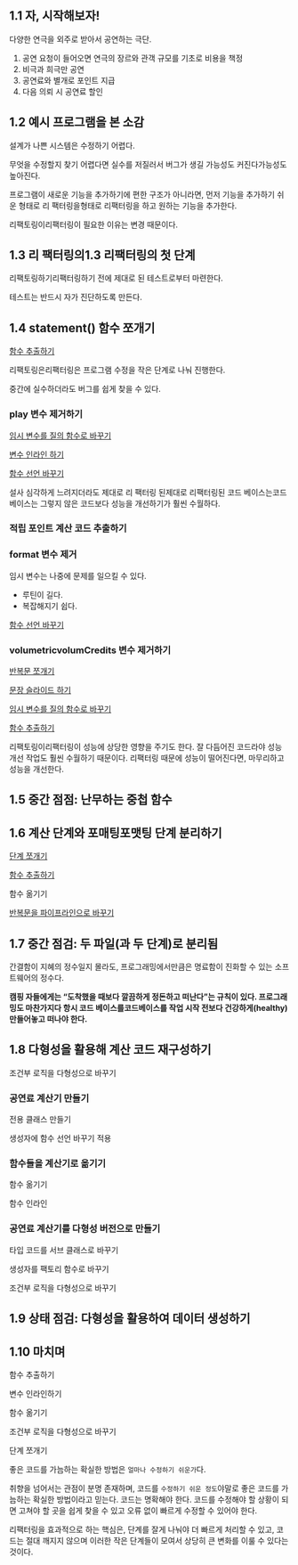 ## 1.1 자, 시작해보자!

다양한 연극을 외주로 받아서 공연하는 극단.

1. 공연 요청이 들어오면 연극의 장르와 관객 규모를 기초로 비용을 책정
2. 비극과 희극만 공연
3. 공연료와 별개로 포인트 지급
4. 다음 의뢰 시 공연료 할인

## 1.2 예시 프로그램을 본 소감

설계가 나쁜 시스템은 수정하기 어렵다.

무엇을 수정할지 찾기 어렵다면 실수를 저질러서 버그가 생길 가능성도 커진다가능성도 높아진다.

프로그램이 새로운 기능을 추가하기에 편한 구조가 아니라면, 먼저 기능을 추가하기 쉬운 형태로 리 팩터링을형태로 리팩터링을 하고 원하는 기능을 추가한다.

리팩토링이리팩터링이 필요한 이유는 변경 때문이다.

## 1.3 리 팩터링의1.3 리팩터링의 첫 단계

리팩토링하기리팩터링하기 전에 제대로 된 테스트로부터 마련한다.

테스트는 반드시 자가 진단하도록 만든다.

## 1.4 statement() 함수 쪼개기

[함수 추출하기](https://www.notion.so/Chapter-06-df2fdebb63b448a9a32df0c0dfe392fe)

리팩토링은리팩터링은 프로그램 수정을 작은 단계로 나눠 진행한다.

중간에 실수하더라도 버그를 쉽게 찾을 수 있다.

### play 변수 제거하기

[임시 변수를 질의 함수로 바꾸기](https://www.notion.so/Chapter-07-d1597b2d3f574af8a62ff35cc0db720d)

[변수 인라인 하기](https://www.notion.so/Chapter-06-df2fdebb63b448a9a32df0c0dfe392fe)

[함수 선언 바꾸기](https://www.notion.so/Chapter-06-df2fdebb63b448a9a32df0c0dfe392fe)

설사 심각하게 느려지더라도 제대로 리 팩터링 된제대로 리팩터링된 코드 베이스는코드베이스는 그렇지 않은 코드보다 성능을 개선하기가 훨씬 수월하다.

### 적립 포인트 계산 코드 추출하기

### format 변수 제거

임시 변수는 나중에 문제를 일으킬 수 있다.

- 루틴이 길다.
- 복잡해지기 쉽다.

[함수 선언 바꾸기](https://www.notion.so/Chapter-06-df2fdebb63b448a9a32df0c0dfe392fe)

### volumetricvolumCredits 변수 제거하기

[반복문 쪼개기](https://www.notion.so/Chapter-08-1c32642774a04609a7986673e365edda)

[문장 슬라이드 하기](https://www.notion.so/Chapter-08-1c32642774a04609a7986673e365edda)

[임시 변수를 질의 함수로 바꾸기](https://www.notion.so/Chapter-07-d1597b2d3f574af8a62ff35cc0db720d)

[함수 추출하기](https://www.notion.so/Chapter-06-df2fdebb63b448a9a32df0c0dfe392fe)

리팩토링이리팩터링이 성능에 상당한 영향을 주기도 한다. 잘 다듬어진 코드라야 성능 개선 작업도 훨씬 수월하기 때문이다. 리팩터링 때문에 성능이 떨어진다면, 마무리하고 성능을 개선한다.

## 1.5 중간 점점: 난무하는 중첩 함수

## 1.6 계산 단계와 포매팅포맷팅 단계 분리하기

[단계 쪼개기](https://www.notion.so/Chapter-06-df2fdebb63b448a9a32df0c0dfe392fe)

[함수 추출하기](https://www.notion.so/Chapter-06-df2fdebb63b448a9a32df0c0dfe392fe)

함수 옮기기

[반복문을 파이프라인으로 바꾸기](https://www.notion.so/Chapter-08-1c32642774a04609a7986673e365edda)

## 1.7 중간 점검: 두 파일(과 두 단계)로 분리됨

간결함이 지혜의 정수일지 몰라도, 프로그래밍에서만큼은 명료함이 진화할 수 있는 소프트웨어의 정수다.

**캠핑 자들에게는 “도착했을 때보다 깔끔하게 정돈하고 떠난다”는 규칙이 있다. 프로그래밍도 마찬가지다 항시 코드 베이스를코드베이스를 작업 시작 전보다 건강하게(healthy) 만들어놓고 떠나야 한다.**

## 1.8 다형성을 활용해 계산 코드 재구성하기

조건부 로직을 다형성으로 바꾸기

### 공연료 계산기 만들기

전용 클래스 만들기

생성자에 함수 선언 바꾸기 적용

### 함수들을 계산기로 옮기기

함수 옮기기

함수 인라인

### 공연료 계산기를 다형성 버전으로 만들기

타입 코드를 서브 클래스로 바꾸기

생성자를 팩토리 함수로 바꾸기

조건부 로직을 다형성으로 바꾸기

## 1.9 상태 점검: 다형성을 활용하여 데이터 생성하기

## 1.10 마치며

함수 추출하기

변수 인라인하기

함수 옮기기

조건부 로직을 다형성으로 바꾸기

단계 쪼개기

좋은 코드를 가늠하는 확실한 방법은 `얼마나 수정하기 쉬운가`다.

취향을 넘어서는 관점이 분명 존재하며, 코드를 `수정하기 쉬운 정도`야말로 좋은 코드를 가늠하는 확실한 방법이라고 믿는다. 코드는 명확해야 한다. 코드를 수정해야 할 상황이 되면 고쳐야 할 곳을 쉽게 찾을 수 있고 오류 없이 빠르게 수정할 수 있어야 한다.

리팩터링을 효과적으로 하는 핵심은, 단계를 잘게 나눠야 더 빠르게 처리할 수 있고, 코드는 절대 깨지지 않으며 이러한 작은 단계들이 모여서 상당히 큰 변화를 이룰 수 있다는 것이다.